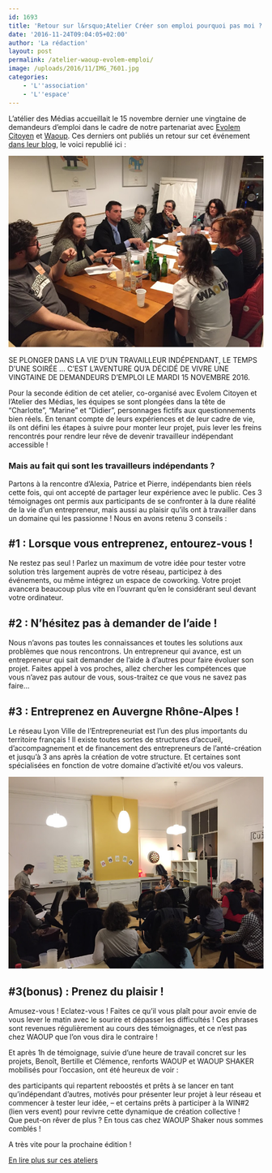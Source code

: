```yaml
---
id: 1693
title: 'Retour sur l&rsquo;Atelier Créer son emploi pourquoi pas moi ?!'
date: '2016-11-24T09:04:05+02:00'
author: 'La rédaction'
layout: post
permalink: /atelier-waoup-evolem-emploi/
image: /uploads/2016/11/IMG_7601.jpg
categories:
    - 'L''association'
    - 'L''espace'
---
```


L’atélier des Médias accueillait le 15 novembre dernier une vingtaine de demandeurs d’emploi dans le cadre de notre partenariat avec [Evolem Citoyen](http://evolem-citoyen.com/) et [Waoup](http://www.waoup.com/). Ces derniers ont publiés un retour sur cet événement [dans leur blog](http://www.waoup.com/retour-sur-latelier-creer-son-emploi-pourquoi-pas-moi/), le voici republié ici :

![réunion waoup-evolem](/uploads/2016/11/IMG_7604.jpg)

SE PLONGER DANS LA VIE D’UN TRAVAILLEUR INDÉPENDANT, LE TEMPS D’UNE SOIRÉE … C’EST L’AVENTURE QU’A DÉCIDÉ DE VIVRE UNE VINGTAINE DE DEMANDEURS D’EMPLOI LE MARDI 15 NOVEMBRE 2016.

Pour la seconde édition de cet atelier, co-organisé avec Evolem Citoyen et l’Atelier des Médias, les équipes se sont plongées dans la tête de “Charlotte”, “Marine” et “Didier”, personnages fictifs aux questionnements bien réels. En tenant compte de leurs expériences et de leur cadre de vie, ils ont défini les étapes à suivre pour monter leur projet, puis lever les freins rencontrés pour rendre leur rêve de devenir travailleur indépendant accessible !

### Mais au fait qui sont les travailleurs indépendants ?

Partons à la rencontre d’Alexia, Patrice et Pierre, indépendants bien réels cette fois, qui ont accepté de partager leur expérience avec le public. Ces 3 témoignages ont permis aux participants de se confronter à la dure réalité de la vie d’un entrepreneur, mais aussi au plaisir qu’ils ont à travailler dans un domaine qui les passionne ! Nous en avons retenu 3 conseils :

## \#1 : Lorsque vous entreprenez, entourez-vous !

Ne restez pas seul ! Parlez un maximum de votre idée pour tester votre solution très largement auprès de votre réseau, participez à des événements, ou même intégrez un espace de coworking. Votre projet avancera beaucoup plus vite en l’ouvrant qu’en le considérant seul devant votre ordinateur.

## \#2 : N’hésitez pas à demander de l’aide !

Nous n’avons pas toutes les connaissances et toutes les solutions aux problèmes que nous rencontrons. Un entrepreneur qui avance, est un entrepreneur qui sait demander de l’aide à d’autres pour faire évoluer son projet. Faites appel à vos proches, allez chercher les compétences que vous n’avez pas autour de vous, sous-traitez ce que vous ne savez pas faire…

## \#3 : Entreprenez en Auvergne Rhône-Alpes !

Le réseau Lyon Ville de l’Entrepreneuriat est l’un des plus importants du territoire français ! Il existe toutes sortes de structures d’accueil, d’accompagnement et de financement des entrepreneurs de l’anté-création et jusqu’à 3 ans après la création de votre structure. Et certaines sont spécialisées en fonction de votre domaine d’activité et/ou vos valeurs.

![img_7599](/uploads/2016/11/IMG_7599.jpg)

## \#3(bonus) : Prenez du plaisir !

Amusez-vous ! Eclatez-vous ! Faites ce qu’il vous plaît pour avoir envie de vous lever le matin avec le sourire et dépasser les difficultés ! Ces phrases sont revenues régulièrement au cours des témoignages, et ce n’est pas chez WAOUP que l’on vous dira le contraire !

Et après 1h de témoignage, suivie d’une heure de travail concret sur les projets, Benoît, Bertille et Clémence, renforts WAOUP et WAOUP SHAKER mobilisés pour l’occasion, ont été heureux de voir :

des participants qui repartent reboostés et prêts à se lancer en tant qu’indépendant d’autres, motivés pour présenter leur projet à leur réseau et commencer à tester leur idée, – et certains prêts à participer à la WIN#2 (lien vers event) pour revivre cette dynamique de création collective !  
Que peut-on rêver de plus ? En tous cas chez WAOUP Shaker nous sommes comblés !

A très vite pour la prochaine édition !

[En lire plus sur ces ateliers](/et-si-on-se-lancait-en-tant-quindependant-la-tout-de-suite/)